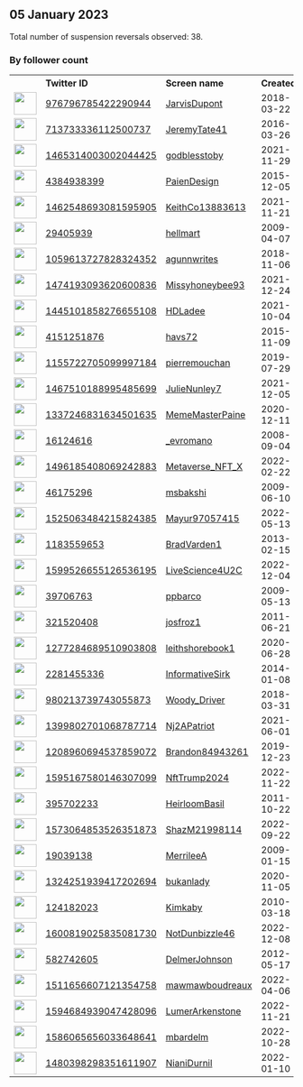 
## 05 January 2023
Total number of suspension reversals observed: 38.

### By follower count
<table><tr><th></th><th align="left">Twitter ID</th><th align="left">Screen name</th>
<th align="left">Created</th><th align="left">Status</th><th align="left">Suspended</th><th align="left">Followers</th>
<tr><td><a href="https://pbs.twimg.com/profile_images/1183366434472300544/4Dbg3gk7_normal.jpg"><img src="https://pbs.twimg.com/profile_images/1183366434472300544/4Dbg3gk7_normal.jpg" width="40px" height="40px" align="center"/></a></td><td><a href="https://twitter.com/intent/user?user_id=976796785422290944">976796785422290944</a></td><td><a href="https://twitter.com/JarvisDupont">JarvisDupont</a></td><td>2018-03-22</td><td align="center"></td><td></td><td>106028</td></tr>
<tr><td><a href="https://pbs.twimg.com/profile_images/1636568033052315648/me61A7Lh_normal.jpg"><img src="https://pbs.twimg.com/profile_images/1636568033052315648/me61A7Lh_normal.jpg" width="40px" height="40px" align="center"/></a></td><td><a href="https://twitter.com/intent/user?user_id=713733336112500737">713733336112500737</a></td><td><a href="https://twitter.com/JeremyTate41">JeremyTate41</a></td><td>2016-03-26</td><td align="center"></td><td>2023-01-04</td><td>56976</td></tr>
<tr><td><a href="https://pbs.twimg.com/profile_images/1599045889640783874/cB86l3Oa_normal.jpg"><img src="https://pbs.twimg.com/profile_images/1599045889640783874/cB86l3Oa_normal.jpg" width="40px" height="40px" align="center"/></a></td><td><a href="https://twitter.com/intent/user?user_id=1465314003002044425">1465314003002044425</a></td><td><a href="https://twitter.com/godblesstoby">godblesstoby</a></td><td>2021-11-29</td><td align="center"></td><td>2023-01-04</td><td>10798</td></tr>
<tr><td><a href="https://pbs.twimg.com/profile_images/1633788111988695042/8GZc1hnq_normal.jpg"><img src="https://pbs.twimg.com/profile_images/1633788111988695042/8GZc1hnq_normal.jpg" width="40px" height="40px" align="center"/></a></td><td><a href="https://twitter.com/intent/user?user_id=4384938399">4384938399</a></td><td><a href="https://twitter.com/PaienDesign">PaienDesign</a></td><td>2015-12-05</td><td align="center"></td><td>2022-12-30</td><td>2802</td></tr>
<tr><td><a href="https://pbs.twimg.com/profile_images/1469732093110505484/IpqH6CY4_normal.jpg"><img src="https://pbs.twimg.com/profile_images/1469732093110505484/IpqH6CY4_normal.jpg" width="40px" height="40px" align="center"/></a></td><td><a href="https://twitter.com/intent/user?user_id=1462548693081595905">1462548693081595905</a></td><td><a href="https://twitter.com/KeithCo13883613">KeithCo13883613</a></td><td>2021-11-21</td><td align="center"></td><td>2022-10-19</td><td>2241</td></tr>
<tr><td><a href="https://pbs.twimg.com/profile_images/1446641867219558401/2gchWfw5_normal.jpg"><img src="https://pbs.twimg.com/profile_images/1446641867219558401/2gchWfw5_normal.jpg" width="40px" height="40px" align="center"/></a></td><td><a href="https://twitter.com/intent/user?user_id=29405939">29405939</a></td><td><a href="https://twitter.com/hellmart">hellmart</a></td><td>2009-04-07</td><td align="center">👋</td><td>2023-01-07</td><td>1836</td></tr>
<tr><td><a href="https://pbs.twimg.com/profile_images/1610815121596579842/WpMrK85t_normal.jpg"><img src="https://pbs.twimg.com/profile_images/1610815121596579842/WpMrK85t_normal.jpg" width="40px" height="40px" align="center"/></a></td><td><a href="https://twitter.com/intent/user?user_id=1059613727828324352">1059613727828324352</a></td><td><a href="https://twitter.com/agunnwrites">agunnwrites</a></td><td>2018-11-06</td><td align="center"></td><td>2022-11-11</td><td>1741</td></tr>
<tr><td><a href="https://pbs.twimg.com/profile_images/1632383577726885888/z9UWej3y_normal.jpg"><img src="https://pbs.twimg.com/profile_images/1632383577726885888/z9UWej3y_normal.jpg" width="40px" height="40px" align="center"/></a></td><td><a href="https://twitter.com/intent/user?user_id=1474193093620600836">1474193093620600836</a></td><td><a href="https://twitter.com/Missyhoneybee93">Missyhoneybee93</a></td><td>2021-12-24</td><td align="center"></td><td>2022-12-31</td><td>1310</td></tr>
<tr><td><a href="https://pbs.twimg.com/profile_images/1553538698318434304/3TahuDFN_normal.jpg"><img src="https://pbs.twimg.com/profile_images/1553538698318434304/3TahuDFN_normal.jpg" width="40px" height="40px" align="center"/></a></td><td><a href="https://twitter.com/intent/user?user_id=1445101858276655108">1445101858276655108</a></td><td><a href="https://twitter.com/HDLadee">HDLadee</a></td><td>2021-10-04</td><td align="center"></td><td>2022-11-02</td><td>1143</td></tr>
<tr><td><a href="https://pbs.twimg.com/profile_images/1590905107780337669/cxnrbBYV_normal.jpg"><img src="https://pbs.twimg.com/profile_images/1590905107780337669/cxnrbBYV_normal.jpg" width="40px" height="40px" align="center"/></a></td><td><a href="https://twitter.com/intent/user?user_id=4151251876">4151251876</a></td><td><a href="https://twitter.com/havs72">havs72</a></td><td>2015-11-09</td><td align="center"></td><td>2022-11-28</td><td>1123</td></tr>
<tr><td><a href="https://pbs.twimg.com/profile_images/1438926272189640720/bibso6Og_normal.jpg"><img src="https://pbs.twimg.com/profile_images/1438926272189640720/bibso6Og_normal.jpg" width="40px" height="40px" align="center"/></a></td><td><a href="https://twitter.com/intent/user?user_id=1155722705099997184">1155722705099997184</a></td><td><a href="https://twitter.com/pierremouchan">pierremouchan</a></td><td>2019-07-29</td><td align="center"></td><td>2022-03-29</td><td>1122</td></tr>
<tr><td><a href="https://pbs.twimg.com/profile_images/1467510297900556292/BFJHcpUp_normal.jpg"><img src="https://pbs.twimg.com/profile_images/1467510297900556292/BFJHcpUp_normal.jpg" width="40px" height="40px" align="center"/></a></td><td><a href="https://twitter.com/intent/user?user_id=1467510188995485699">1467510188995485699</a></td><td><a href="https://twitter.com/JulieNunley7">JulieNunley7</a></td><td>2021-12-05</td><td align="center"></td><td>2022-12-17</td><td>1118</td></tr>
<tr><td><a href="https://pbs.twimg.com/profile_images/1337247052527521792/jdxZOQbL_normal.png"><img src="https://pbs.twimg.com/profile_images/1337247052527521792/jdxZOQbL_normal.png" width="40px" height="40px" align="center"/></a></td><td><a href="https://twitter.com/intent/user?user_id=1337246831634501635">1337246831634501635</a></td><td><a href="https://twitter.com/MemeMasterPaine">MemeMasterPaine</a></td><td>2020-12-11</td><td align="center">🚫</td><td></td><td>860</td></tr>
<tr><td><a href="https://pbs.twimg.com/profile_images/1419744350620295171/GiN1EpTH_normal.jpg"><img src="https://pbs.twimg.com/profile_images/1419744350620295171/GiN1EpTH_normal.jpg" width="40px" height="40px" align="center"/></a></td><td><a href="https://twitter.com/intent/user?user_id=16124616">16124616</a></td><td><a href="https://twitter.com/_evromano">_evromano</a></td><td>2008-09-04</td><td align="center"></td><td>2022-12-18</td><td>661</td></tr>
<tr><td><a href="https://pbs.twimg.com/profile_images/1655283476080328709/qROswQm3_normal.jpg"><img src="https://pbs.twimg.com/profile_images/1655283476080328709/qROswQm3_normal.jpg" width="40px" height="40px" align="center"/></a></td><td><a href="https://twitter.com/intent/user?user_id=1496185408069242883">1496185408069242883</a></td><td><a href="https://twitter.com/Metaverse_NFT_X">Metaverse_NFT_X</a></td><td>2022-02-22</td><td align="center"></td><td>2023-01-01</td><td>612</td></tr>
<tr><td><a href="https://pbs.twimg.com/profile_images/604527542255493120/hg3nrR8u_normal.jpg"><img src="https://pbs.twimg.com/profile_images/604527542255493120/hg3nrR8u_normal.jpg" width="40px" height="40px" align="center"/></a></td><td><a href="https://twitter.com/intent/user?user_id=46175296">46175296</a></td><td><a href="https://twitter.com/msbakshi">msbakshi</a></td><td>2009-06-10</td><td align="center"></td><td>2023-01-02</td><td>519</td></tr>
<tr><td><a href="https://pbs.twimg.com/profile_images/1564112006147604481/5-rOde6A_normal.jpg"><img src="https://pbs.twimg.com/profile_images/1564112006147604481/5-rOde6A_normal.jpg" width="40px" height="40px" align="center"/></a></td><td><a href="https://twitter.com/intent/user?user_id=1525063484215824385">1525063484215824385</a></td><td><a href="https://twitter.com/Mayur97057415">Mayur97057415</a></td><td>2022-05-13</td><td align="center"></td><td>2022-12-29</td><td>454</td></tr>
<tr><td><a href="https://pbs.twimg.com/profile_images/1396275440726118400/mEfJhzNa_normal.jpg"><img src="https://pbs.twimg.com/profile_images/1396275440726118400/mEfJhzNa_normal.jpg" width="40px" height="40px" align="center"/></a></td><td><a href="https://twitter.com/intent/user?user_id=1183559653">1183559653</a></td><td><a href="https://twitter.com/BradVarden1">BradVarden1</a></td><td>2013-02-15</td><td align="center"></td><td>2023-01-04</td><td>404</td></tr>
<tr><td><a href="https://pbs.twimg.com/profile_images/1599526833174757378/oRm--hln_normal.jpg"><img src="https://pbs.twimg.com/profile_images/1599526833174757378/oRm--hln_normal.jpg" width="40px" height="40px" align="center"/></a></td><td><a href="https://twitter.com/intent/user?user_id=1599526655126536195">1599526655126536195</a></td><td><a href="https://twitter.com/LiveScience4U2C">LiveScience4U2C</a></td><td>2022-12-04</td><td align="center">🚫</td><td>2022-12-20</td><td>401</td></tr>
<tr><td><a href="https://pbs.twimg.com/profile_images/1182215951619645440/7t1yb061_normal.jpg"><img src="https://pbs.twimg.com/profile_images/1182215951619645440/7t1yb061_normal.jpg" width="40px" height="40px" align="center"/></a></td><td><a href="https://twitter.com/intent/user?user_id=39706763">39706763</a></td><td><a href="https://twitter.com/ppbarco">ppbarco</a></td><td>2009-05-13</td><td align="center"></td><td>2023-01-01</td><td>321</td></tr>
<tr><td><a href="https://pbs.twimg.com/profile_images/1492204473527291905/HVLgMe1u_normal.jpg"><img src="https://pbs.twimg.com/profile_images/1492204473527291905/HVLgMe1u_normal.jpg" width="40px" height="40px" align="center"/></a></td><td><a href="https://twitter.com/intent/user?user_id=321520408">321520408</a></td><td><a href="https://twitter.com/josfroz1">josfroz1</a></td><td>2011-06-21</td><td align="center"></td><td>2023-01-02</td><td>280</td></tr>
<tr><td><a href="https://pbs.twimg.com/profile_images/1284158566631342081/VuxvhJcl_normal.jpg"><img src="https://pbs.twimg.com/profile_images/1284158566631342081/VuxvhJcl_normal.jpg" width="40px" height="40px" align="center"/></a></td><td><a href="https://twitter.com/intent/user?user_id=1277284689510903808">1277284689510903808</a></td><td><a href="https://twitter.com/leithshorebook1">leithshorebook1</a></td><td>2020-06-28</td><td align="center"></td><td>2022-05-19</td><td>280</td></tr>
<tr><td><a href="https://pbs.twimg.com/profile_images/1617191048299646976/JIPVoX7Y_normal.jpg"><img src="https://pbs.twimg.com/profile_images/1617191048299646976/JIPVoX7Y_normal.jpg" width="40px" height="40px" align="center"/></a></td><td><a href="https://twitter.com/intent/user?user_id=2281455336">2281455336</a></td><td><a href="https://twitter.com/InformativeSirk">InformativeSirk</a></td><td>2014-01-08</td><td align="center"></td><td>2022-03-26</td><td>200</td></tr>
<tr><td><a href="https://pbs.twimg.com/profile_images/980217648465227777/okLZrkO6_normal.jpg"><img src="https://pbs.twimg.com/profile_images/980217648465227777/okLZrkO6_normal.jpg" width="40px" height="40px" align="center"/></a></td><td><a href="https://twitter.com/intent/user?user_id=980213739743055873">980213739743055873</a></td><td><a href="https://twitter.com/Woody_Driver">Woody_Driver</a></td><td>2018-03-31</td><td align="center"></td><td>2022-04-10</td><td>194</td></tr>
<tr><td><a href="https://pbs.twimg.com/profile_images/1399804480015810560/ksO23vpG_normal.jpg"><img src="https://pbs.twimg.com/profile_images/1399804480015810560/ksO23vpG_normal.jpg" width="40px" height="40px" align="center"/></a></td><td><a href="https://twitter.com/intent/user?user_id=1399802701068787714">1399802701068787714</a></td><td><a href="https://twitter.com/Nj2APatriot">Nj2APatriot</a></td><td>2021-06-01</td><td align="center"></td><td>2022-10-29</td><td>185</td></tr>
<tr><td><a href="https://pbs.twimg.com/profile_images/1641501373530349568/JMF7gu--_normal.jpg"><img src="https://pbs.twimg.com/profile_images/1641501373530349568/JMF7gu--_normal.jpg" width="40px" height="40px" align="center"/></a></td><td><a href="https://twitter.com/intent/user?user_id=1208960694537859072">1208960694537859072</a></td><td><a href="https://twitter.com/Brandon84943261">Brandon84943261</a></td><td>2019-12-23</td><td align="center"></td><td>2022-04-09</td><td>183</td></tr>
<tr><td><a href="https://pbs.twimg.com/profile_images/1607596729368551424/Q-jd7mtm_normal.jpg"><img src="https://pbs.twimg.com/profile_images/1607596729368551424/Q-jd7mtm_normal.jpg" width="40px" height="40px" align="center"/></a></td><td><a href="https://twitter.com/intent/user?user_id=1595167580146307099">1595167580146307099</a></td><td><a href="https://twitter.com/NftTrump2024">NftTrump2024</a></td><td>2022-11-22</td><td align="center"></td><td>2023-01-01</td><td>157</td></tr>
<tr><td><a href="https://pbs.twimg.com/profile_images/1328873691606822912/UcxBlpKQ_normal.jpg"><img src="https://pbs.twimg.com/profile_images/1328873691606822912/UcxBlpKQ_normal.jpg" width="40px" height="40px" align="center"/></a></td><td><a href="https://twitter.com/intent/user?user_id=395702233">395702233</a></td><td><a href="https://twitter.com/HeirloomBasil">HeirloomBasil</a></td><td>2011-10-22</td><td align="center"></td><td></td><td>145</td></tr>
<tr><td><a href="https://pbs.twimg.com/profile_images/1574535293348335624/rPgimTvh_normal.jpg"><img src="https://pbs.twimg.com/profile_images/1574535293348335624/rPgimTvh_normal.jpg" width="40px" height="40px" align="center"/></a></td><td><a href="https://twitter.com/intent/user?user_id=1573064853526351873">1573064853526351873</a></td><td><a href="https://twitter.com/ShazM21998114">ShazM21998114</a></td><td>2022-09-22</td><td align="center">👋</td><td>2022-12-30</td><td>138</td></tr>
<tr><td><a href="https://pbs.twimg.com/profile_images/1642711140718223361/Ek517euy_normal.jpg"><img src="https://pbs.twimg.com/profile_images/1642711140718223361/Ek517euy_normal.jpg" width="40px" height="40px" align="center"/></a></td><td><a href="https://twitter.com/intent/user?user_id=19039138">19039138</a></td><td><a href="https://twitter.com/MerrileeA">MerrileeA</a></td><td>2009-01-15</td><td align="center"></td><td></td><td>108</td></tr>
<tr><td><a href="https://pbs.twimg.com/profile_images/1615015592658100224/5JJ0ENs-_normal.jpg"><img src="https://pbs.twimg.com/profile_images/1615015592658100224/5JJ0ENs-_normal.jpg" width="40px" height="40px" align="center"/></a></td><td><a href="https://twitter.com/intent/user?user_id=1324251939417202694">1324251939417202694</a></td><td><a href="https://twitter.com/bukanlady">bukanlady</a></td><td>2020-11-05</td><td align="center">🔒</td><td>2022-12-31</td><td>82</td></tr>
<tr><td><a href="https://pbs.twimg.com/profile_images/429916303541800960/evFbMJux_normal.jpeg"><img src="https://pbs.twimg.com/profile_images/429916303541800960/evFbMJux_normal.jpeg" width="40px" height="40px" align="center"/></a></td><td><a href="https://twitter.com/intent/user?user_id=124182023">124182023</a></td><td><a href="https://twitter.com/Kimkaby">Kimkaby</a></td><td>2010-03-18</td><td align="center"></td><td>2022-11-22</td><td>59</td></tr>
<tr><td><a href="https://pbs.twimg.com/profile_images/1612923502750846981/K_fJMwN8_normal.jpg"><img src="https://pbs.twimg.com/profile_images/1612923502750846981/K_fJMwN8_normal.jpg" width="40px" height="40px" align="center"/></a></td><td><a href="https://twitter.com/intent/user?user_id=1600819025835081730">1600819025835081730</a></td><td><a href="https://twitter.com/NotDunbizzle46">NotDunbizzle46</a></td><td>2022-12-08</td><td align="center">👋</td><td>2022-12-31</td><td>36</td></tr>
<tr><td><a href="https://pbs.twimg.com/profile_images/378800000740794914/f59325caa9fa4999fd2844982344fd1e_normal.jpeg"><img src="https://pbs.twimg.com/profile_images/378800000740794914/f59325caa9fa4999fd2844982344fd1e_normal.jpeg" width="40px" height="40px" align="center"/></a></td><td><a href="https://twitter.com/intent/user?user_id=582742605">582742605</a></td><td><a href="https://twitter.com/DelmerJohnson">DelmerJohnson</a></td><td>2012-05-17</td><td align="center"></td><td>2023-01-03</td><td>30</td></tr>
<tr><td><a href="https://pbs.twimg.com/profile_images/1576359276699852801/EG1i4d0U_normal.jpg"><img src="https://pbs.twimg.com/profile_images/1576359276699852801/EG1i4d0U_normal.jpg" width="40px" height="40px" align="center"/></a></td><td><a href="https://twitter.com/intent/user?user_id=1511656607121354758">1511656607121354758</a></td><td><a href="https://twitter.com/mawmawboudreaux">mawmawboudreaux</a></td><td>2022-04-06</td><td align="center"></td><td>2022-11-30</td><td>28</td></tr>
<tr><td><a href="https://pbs.twimg.com/profile_images/1611896066193891329/kXngOpnn_normal.jpg"><img src="https://pbs.twimg.com/profile_images/1611896066193891329/kXngOpnn_normal.jpg" width="40px" height="40px" align="center"/></a></td><td><a href="https://twitter.com/intent/user?user_id=1594684939047428096">1594684939047428096</a></td><td><a href="https://twitter.com/LumerArkenstone">LumerArkenstone</a></td><td>2022-11-21</td><td align="center"></td><td>2022-12-09</td><td>19</td></tr>
<tr><td><a href="https://pbs.twimg.com/profile_images/1586065789752209409/eDfM7c--_normal.jpg"><img src="https://pbs.twimg.com/profile_images/1586065789752209409/eDfM7c--_normal.jpg" width="40px" height="40px" align="center"/></a></td><td><a href="https://twitter.com/intent/user?user_id=1586065656033648641">1586065656033648641</a></td><td><a href="https://twitter.com/mbardelm">mbardelm</a></td><td>2022-10-28</td><td align="center">👋</td><td>2022-12-31</td><td>10</td></tr>
<tr><td><a href="https://pbs.twimg.com/profile_images/1480398473925115910/F7hERc6q_normal.jpg"><img src="https://pbs.twimg.com/profile_images/1480398473925115910/F7hERc6q_normal.jpg" width="40px" height="40px" align="center"/></a></td><td><a href="https://twitter.com/intent/user?user_id=1480398298351611907">1480398298351611907</a></td><td><a href="https://twitter.com/NianiDurnil">NianiDurnil</a></td><td>2022-01-10</td><td align="center"></td><td>2022-12-08</td><td>1</td></tr>
</table>
